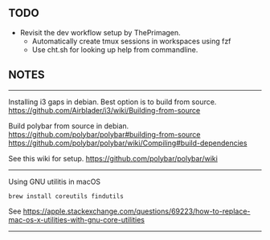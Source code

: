 TODO
----
* Revisit the dev workflow setup by ThePrimagen.
  - Automatically create tmux sessions in workspaces using fzf
  - Use cht.sh for looking up help from commandline.

NOTES
-----

---

Installing i3 gaps in debian. Best option is to build from source.
https://github.com/Airblader/i3/wiki/Building-from-source

Build polybar from source in debian.
https://github.com/polybar/polybar#building-from-source
https://github.com/polybar/polybar/wiki/Compiling#build-dependencies

See this wiki for setup.
https://github.com/polybar/polybar/wiki

---

Using GNU utilitis in macOS

```
brew install coreutils findutils
```
See https://apple.stackexchange.com/questions/69223/how-to-replace-mac-os-x-utilities-with-gnu-core-utilities

---
